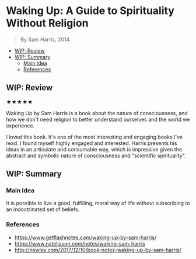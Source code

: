 # Waking Up: A Guide to Spirituality Without Religion

> By Sam Harris, 2014

- [WIP: Review](#wip-review)
- [WIP: Summary](#wip-summary)
  - [Main Idea](#main-idea)
  - [References](#references)

## WIP: Review

★★★★★

Waking Up by Sam Harris is a book about the nature of consciousness, and how we
don't need religion to better understand ourselves and the world we experience.

I loved this book. It's one of the most interesting and engaging books I've
read. I found myself highly engaged and interested. Harris presents his ideas in
an articulate and consumable way, which is impressive given the abstract and
symbolic nature of consciousness and "scientific spirituality".

## WIP: Summary

### Main Idea

It is possible to live a good, fulfilling, moral way of life without subscribing
to an indoctrinated set of beliefs.

### References

-   https://www.getflashnotes.com/waking-up-by-sam-harris/
-   https://www.nateliason.com/notes/waking-sam-harris
-   http://newley.com/2017/12/10/book-notes-waking-up-by-sam-harris/
